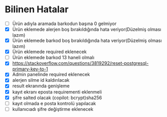# Bilinen Hatalar

- [ ] Ürün adıyla aramada barkodun başına 0 gelmiyor
- [x] Ürün eklemede alerjen boş bırakıldığında hata veriyor(Düzelmiş olması lazım)
- [x] Ürün eklemede barkod boş bırakıldığında hata veriyor(Düzelmiş olması lazım)
- [x] Ürün eklemede required eklenecek
- [ ] Ürün eklemede barkod 13 haneli olmalı
- [x] https://stackoverflow.com/questions/3819292/reset-postgresql-primary-key-to-1
- [x] Admin panelinde required eklenecek
- [x] alerjen silme id kaldırılacak
- [x] result ekranında genişleme
- [x] kayıt ekranı eposta requirementi eklenmeli
- [x] şifre salted olacak (copilot: bcrypt)sha256
- [ ] kayıt olmada e posta kontrolü yapılacak
- [ ] kullanıcıadı şifre değiştirme eklenecek